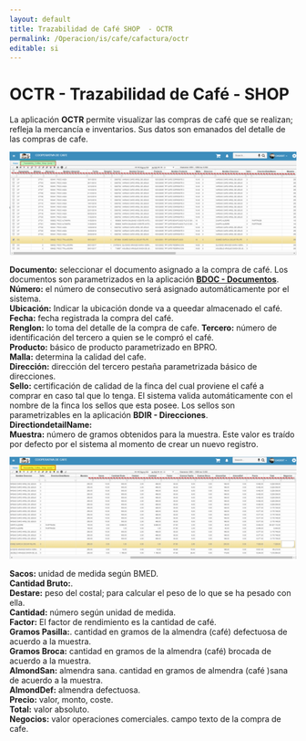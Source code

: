```yaml
---
layout: default
title: Trazabilidad de Café SHOP  - OCTR
permalink: /Operacion/is/cafe/cafactura/octr
editable: si
---
```


# OCTR - Trazabilidad de Café - SHOP

La aplicación **OCTR** permite visualizar las compras de café que se realizan; refleja la mercancía e inventarios.  Sus datos son emanados del detalle de las compras de cafe.

![](octr1.png)

**Documento:** seleccionar el documento asignado a la compra de café. Los documentos son parametrizados en la aplicación [**BDOC - Documentos**](http://docs.oasiscom.com/Operacion/common/bsistema/bdoc).  
**Número:** el número de consecutivo será asignado automáticamente por el sistema.  
**Ubicación:** Indicar la ubicación donde va a queedar almacenado el café.  
**Fecha:** fecha registrada la compra del café.  
**Renglon:** lo toma del detalle de la compra de cafe.
**Tercero:** número de identificación del tercero a quien se le compró el café.  
**Producto:** básico de producto parametrizado en BPRO.  
**Malla:**  determina la calidad del cafe.  
**Dirección:** dirección del tercero pestaña parametrizada básico de direcciones.  
**Sello:** certificación de calidad de la finca del cual proviene el café a comprar en caso tal que lo tenga. El sistema valida automáticamente con el nombre de la finca los sellos que esta posee. Los sellos son parametrizables en la aplicación **BDIR - Direcciones**.  
**DirectiondetailName:**  
**Muestra:** número de gramos obtenidos para la muestra. Este valor es traído por defecto por el sistema al momento de crear un nuevo registro.  

![](octr2.png)  

**Sacos:** unidad de medida según BMED.  
**Cantidad Bruto:**.  
**Destare:** peso del costal; para calcular el peso de lo que se ha pesado con ella.  
**Cantidad:** número según unidad de medida.  
**Factor:** El factor de rendimiento es la cantidad de café.  
**Gramos Pasilla:**.   cantidad en gramos de la almendra (café) defectuosa de acuerdo a la muestra.  
**Gramos Broca:**  cantidad en gramos de la almendra (café) brocada de acuerdo a la muestra.  
**AlmondSan:**  almendra sana. cantidad en gramos de almendra (café )sana de acuerdo a la muestra.  
**AlmondDef:**  almendra defectuosa.  
**Precio:**  valor, monto, coste.  
**Total:**  valor absoluto.  
**Negocios:** valor operaciones comerciales.  campo texto de la compra de cafe.




















 